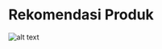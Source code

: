 # Rekomendasi Produk

![alt text]([?raw=true](https://github.com/taufiq26127/rekomendasi-produk/blob/main/apps/view.jpg?raw=true))
